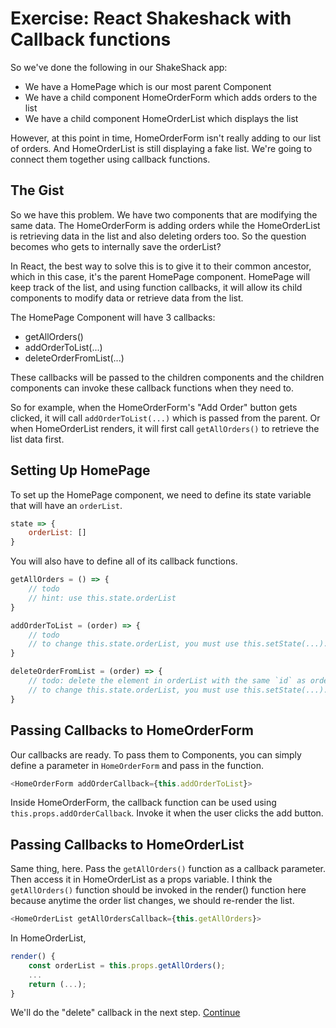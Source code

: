 # Exercise: React Shakeshack with Callback functions

So we've done the following in our ShakeShack app:

- We have a HomePage which is our most parent Component
- We have a child component HomeOrderForm which adds orders to the list
- We have a child component HomeOrderList which displays the list

However, at this point in time, HomeOrderForm isn't really adding to our list of orders. And HomeOrderList is still displaying a fake list. We're going to connect them together using callback functions.

## The Gist

So we have this problem. We have two components that are modifying the same data. The HomeOrderForm is adding orders while the HomeOrderList is retrieving data in the list and also deleting orders too. So the question becomes who gets to internally save the orderList?

In React, the best way to solve this is to give it to their common ancestor, which in this case, it's the parent HomePage component. HomePage will keep track of the list, and using function callbacks, it will allow its child components to modify data or retrieve data from the list.

The HomePage Component will have 3 callbacks:

- getAllOrders()
- addOrderToList(...)
- deleteOrderFromList(...)

These callbacks will be passed to the children components and the children components can invoke these callback functions when they need to.

So for example, when the HomeOrderForm's "Add Order" button gets clicked, it will call `addOrderToList(...)` which is passed from the parent. Or when HomeOrderList renders, it will first call `getAllOrders()` to retrieve the list data first.

## Setting Up HomePage

To set up the HomePage component, we need to define its state variable that will have an `orderList`.

```javascript
state => {
    orderList: []
}
```

You will also have to define all of its callback functions.

```javascript
getAllOrders = () => {
    // todo
    // hint: use this.state.orderList
}

addOrderToList = (order) => {
    // todo
    // to change this.state.orderList, you must use this.setState(...). Remember that?
}

deleteOrderFromList = (order) => {
    // todo: delete the element in orderList with the same `id` as order.id
    // to change this.state.orderList, you must use this.setState(...). Remember that?
}
```

## Passing Callbacks to HomeOrderForm

Our callbacks are ready. To pass them to Components, you can simply define a parameter in `HomeOrderForm` and pass in the function.

```javascript
<HomeOrderForm addOrderCallback={this.addOrderToList}>
```

Inside HomeOrderForm, the callback function can be used using `this.props.addOrderCallback`.
Invoke it when the user clicks the add button.

## Passing Callbacks to HomeOrderList

Same thing, here. Pass the `getAllOrders()` function as a callback parameter. Then access it in HomeOrderList as a props variable. I think the `getAllOrders()` function should be invoked in the render() function here because anytime the order list changes, we should re-render the list.

```javascript
<HomeOrderList getAllOrdersCallback={this.getAllOrders}>
```

In HomeOrderList,

```javascript
render() {
    const orderList = this.props.getAllOrders();
    ...
    return (...);
}
```

We'll do the "delete" callback in the next step.
[Continue](./15_delete_callback.md)